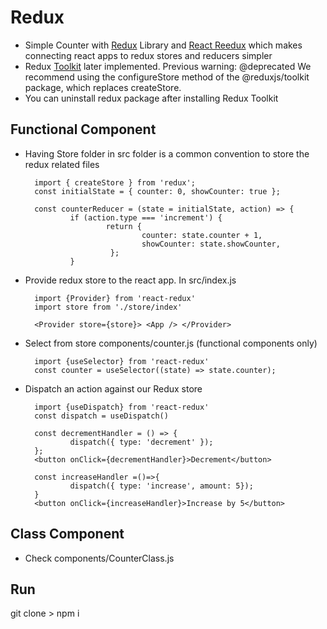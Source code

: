# Redux

- Simple Counter with [Redux](https://redux.js.org/) Library and [React Reedux](https://react-redux.js.org/) which makes connecting react apps to redux stores and reducers simpler
- Redux [Toolkit](https://redux-toolkit.js.org/) later implemented. Previous warning: @deprecated
  We recommend using the configureStore method of the @reduxjs/toolkit package, which replaces createStore.
- You can uninstall redux package after installing Redux Toolkit

## Functional Component

- Having Store folder in src folder is a common convention to store the redux related files

        import { createStore } from 'redux';
        const initialState = { counter: 0, showCounter: true };

        const counterReducer = (state = initialState, action) => {
                if (action.type === 'increment') {
                        return {
                                counter: state.counter + 1,
                                showCounter: state.showCounter,
                         };
                }

- Provide redux store to the react app. In src/index.js

        import {Provider} from 'react-redux'
        import store from './store/index'

        <Provider store={store}> <App /> </Provider>

- Select from store components/counter.js (functional components only)

        import {useSelector} from 'react-redux'
        const counter = useSelector((state) => state.counter);

- Dispatch an action against our Redux store

        import {useDispatch} from 'react-redux'
        const dispatch = useDispatch()

        const decrementHandler = () => {
                dispatch({ type: 'decrement' });
        };
        <button onClick={decrementHandler}>Decrement</button>

        const increaseHandler =()=>{
                dispatch({ type: 'increase', amount: 5});
        }
        <button onClick={increaseHandler}>Increase by 5</button>

## Class Component

- Check components/CounterClass.js

## Run

git clone > npm i
